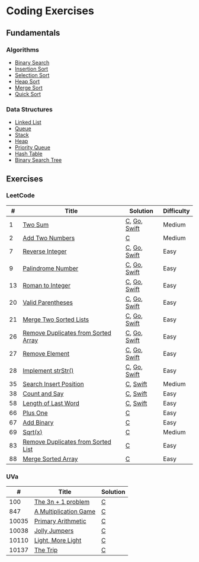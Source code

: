 # Coding Exercises

## Fundamentals
### Algorithms
- [Binary Search](./fundamentals/binary_search)
- [Insertion Sort](./fundamentals/insertion_sort)
- [Selection Sort](./fundamentals/selection_sort)
- [Heap Sort](./fundamentals/heap_sort)
- [Merge Sort](./fundamentals/merge_sort)
- [Quick Sort](./fundamentals/quick_sort)

### Data Structures
- [Linked List](./fundamentals/linked_list)
- [Queue](./fundamentals/queue)
- [Stack](./fundamentals/stack)
- [Heap](./fundamentals/heap)
- [Priority Queue](./fundamentals/priority_queue)
- [Hash Table](./fundamentals/hash_table)
- [Binary Search Tree](./fundamentals/binary_search_tree)

## Exercises
### LeetCode
| # | Title | Solution | Difficulty |
|---|-------|----------|------------|
|1|[Two Sum](https://leetcode.com/problems/two-sum/)| [C](./leetcode-c/lc_001.c), [Go](./leetcode-go/lc_001.go), [Swift](./leetcode-swift/lc_001.swift)|Medium|
|2|[Add Two Numbers](https://leetcode.com/problems/add-two-numbers/)| [C](./leetcode-c/lc_002.c)|Medium|
|7|[Reverse Integer](https://leetcode.com/problems/reverse-integer/)| [C](./leetcode-c/lc_002.c), [Go](./leetcode-go/lc_002.go), [Swift](./leetcode-swift/lc_007.swift)|Easy|
|9|[Palindrome Number](https://leetcode.com/problems/palindrome-number/)| [C](./leetcode-c/lc_009.c), [Go](./leetcode-go/lc_009.go), [Swift](./leetcode-swift/lc_009.swift)|Easy|
|13|[Roman to Integer](https://leetcode.com/problems/roman-to-integer/)| [C](./leetcode-c/lc_013.c), [Go](./leetcode-go/lc_013.go), [Swift](./leetcode-swift/lc_013.swift)|Easy|
|20|[Valid Parentheses](https://leetcode.com/problems/valid-parentheses/)| [C](./leetcode-c/lc_020.c), [Go](./leetcode-go/lc_020.go), [Swift](./leetcode-swift/lc_020.swift)|Easy|
|21|[Merge Two Sorted Lists](https://leetcode.com/problems/merge-two-sorted-lists/)| [C](./leetcode-c/lc_021.c), [Go](./leetcode-go/lc_021.go), [Swift](./leetcode-swift/lc_021.swift)|Easy|
|26|[Remove Duplicates from Sorted Array](https://leetcode.com/problems/remove-duplicates-from-sorted-array/)| [C](./leetcode-c/lc_026.c), [Go](./leetcode-go/lc_026.go), [Swift](./leetcode-swift/lc_026.swift)|Easy|
|27|[Remove Element](https://leetcode.com/problems/remove-element/)| [C](./leetcode-c/lc_027.c), [Go](./leetcode-go/lc_027.go), [Swift](./leetcode-swift/lc_027.swift)|Easy|
|28|[Implement strStr()](https://leetcode.com/problems/implement-strstr/)| [C](./leetcode-c/lc_028.c), [Go](./leetcode-go/lc_028.go), [Swift](./leetcode-swift/lc_028.swift)|Easy|
|35|[Search Insert Position](https://leetcode.com/problems/search-insert-position/)| [C](./leetcode-c/lc_035.c), [Swift](./leetcode-swift/lc_035.swift)|Medium|
|38|[Count and Say](https://leetcode.com/problems/count-and-say/)| [C](./leetcode-c/lc_038.c), [Swift](./leetcode-swift/lc_038.swift)|Easy|
|58|[Length of Last Word](https://leetcode.com/problems/length-of-last-word/)| [C](./leetcode-c/lc_058.c), [Swift](./leetcode-swift/lc_058.swift)|Easy|
|66|[Plus One](https://leetcode.com/problems/plus-one/)| [C](./leetcode-c/lc_066.c)|Easy|
|67|[Add Binary](https://leetcode.com/problems/add-binary/)| [C](./leetcode-c/lc_067.c)|Easy|
|69|[Sqrt(x)](https://leetcode.com/problems/sqrtx/)| [C](./leetcode-c/lc_069.c)|Medium|
|83|[Remove Duplicates from Sorted List](https://leetcode.com/problems/remove-duplicates-from-sorted-list/)| [C](./leetcode-c/lc_083.c)|Easy|
|88|[Merge Sorted Array](https://leetcode.com/problems/merge-sorted-array/)| [C](./leetcode-c/lc_088.c)|Easy|

### UVa
| # | Title | Solution |
|---|-------|----------|
|100|[The 3n + 1 problem](https://uva.onlinejudge.org/external/1/100.pdf/)| [C](./uva/uva_100.c)|
|847|[A Multiplication Game](https://uva.onlinejudge.org/external/8/847.pdf/)| [C](./uva/uva_847.c)|
|10035|[Primary Arithmetic](https://uva.onlinejudge.org/external/100/10035.pdf/)| [C](./uva/uva_10035.c)|
|10038|[Jolly Jumpers](https://uva.onlinejudge.org/external/100/10038.pdf/)| [C](./uva/uva_10038.c)|
|10110|[Light, More Light](https://uva.onlinejudge.org/external/101/10110.pdf/)| [C](./uva/uva_10110.c)|
|10137|[The Trip](https://uva.onlinejudge.org/external/101/10137.pdf/)| [C](./uva/uva_10137.c)|
